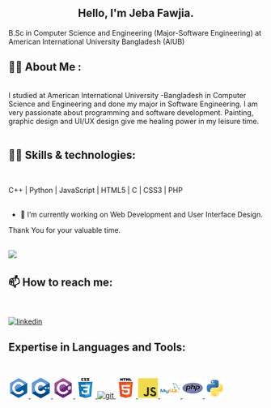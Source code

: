 <h2 align="center">Hello, I'm Jeba Fawjia.</h2>
<p> B.Sc in Computer Science and Engineering (Major-Software Engineering) at American International University Bangladesh (AIUB) </p> 

<h2>👩‍💼 About Me :</h2><br>
I studied at American International University -Bangladesh in Computer Science and Engineering and done my major in Software Engineering. I am very passionate about programming and software development.
Painting, graphic design and UI/UX design give me healing power in my leisure time.<br><br>

 <h2>👩‍💻 Skills & technologies:</h2><br>  
 
   C++ | Python | JavaScript | HTML5 | C | CSS3 | PHP <br><br>

- 🔭 I’m currently working on Web Development and User Interface Design. 



Thank You for your valuable time.<br><br>

<a href="https://visitcount.itsvg.in">
  <img src="https://visitcount.itsvg.in/api?id=jeba&label=Profile%20Views&color=2&icon=5&pretty=true" />
</a>
<br>

<h2>📫 How to reach me:</h2><br> 

[<img src='https://cdn.jsdelivr.net/npm/simple-icons@3.0.1/icons/linkedin.svg' alt='linkedin' height='40'>](https://www.linkedin.com/in/jeba-fawjia-050/)  





<h2 align="left">Expertise in Languages and Tools:</h2><br>
<p align="left"> <a href="https://www.cprogramming.com/" target="_blank"> <img src="https://raw.githubusercontent.com/devicons/devicon/master/icons/c/c-original.svg" alt="c" width="40" height="40"/> </a> <a href="https://www.w3schools.com/cpp/" target="_blank"> <img src="https://raw.githubusercontent.com/devicons/devicon/master/icons/cplusplus/cplusplus-original.svg" alt="cplusplus" width="40" height="40"/> </a> <a href="https://www.w3schools.com/cs/" target="_blank"> <img src="https://raw.githubusercontent.com/devicons/devicon/master/icons/csharp/csharp-original.svg" alt="csharp" width="40" height="40"/> </a> <a href="https://www.w3schools.com/css/" target="_blank"> <img src="https://raw.githubusercontent.com/devicons/devicon/master/icons/css3/css3-original-wordmark.svg" alt="css3" width="40" height="40"/> </a> <a href="https://git-scm.com/" target="_blank"> <img src="https://www.vectorlogo.zone/logos/git-scm/git-scm-icon.svg" alt="git" width="40" height="40"/> </a> <a href="https://www.w3.org/html/" target="_blank"> <img src="https://raw.githubusercontent.com/devicons/devicon/master/icons/html5/html5-original-wordmark.svg" alt="html5" width="40" height="40"/> </a> <a href="https://developer.mozilla.org/en-US/docs/Web/JavaScript" target="_blank"> <img src="https://raw.githubusercontent.com/devicons/devicon/master/icons/javascript/javascript-original.svg" alt="javascript" width="40" height="40"/> </a> <a href="https://www.mysql.com/" target="_blank"> <img src="https://raw.githubusercontent.com/devicons/devicon/master/icons/mysql/mysql-original-wordmark.svg" alt="mysql" width="40" height="40"/> </a> <a href="https://www.php.net" target="_blank"> <img src="https://raw.githubusercontent.com/devicons/devicon/master/icons/php/php-original.svg" alt="php" width="40" height="40"/> </a> <a href="https://www.python.org" target="_blank"> <img src="https://raw.githubusercontent.com/devicons/devicon/master/icons/python/python-original.svg" alt="python" width="40" height="40"/> </a> </p>

